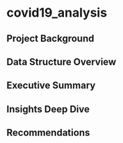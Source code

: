 # covid19_analysis

## Project Background
## Data Structure Overview
## Executive Summary
## Insights Deep Dive
## Recommendations
